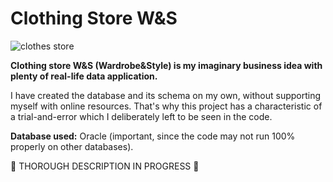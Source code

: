 # Clothing Store W&S
![clothes store](https://github.com/strze-lec/W-S_store/assets/137927551/b5bf10d3-8b6c-46e8-8934-50ad62837f88)

<b>Clothing store W&S (Wardrobe&Style) is my imaginary business idea with plenty of real-life data application.</b>

I have created the database and its schema on my own, without supporting myself with online resources. That's why this project has a characteristic of a trial-and-error which I deliberately left to be seen in the code.

<b>Database used:</b> Oracle (important, since the code may not run 100% properly on other databases). 

🔄 THOROUGH DESCRIPTION IN PROGRESS 🔄
